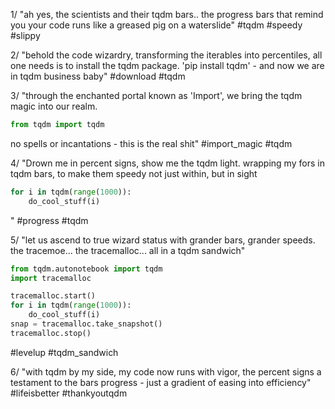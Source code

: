 1/ "ah yes, the scientists and their tqdm bars.. the progress bars that remind you your code runs like a greased pig on a waterslide" #tqdm #speedy #slippy

2/ "behold the code wizardry, transforming the iterables into percentiles, all one needs is to install the tqdm package. 'pip install tqdm' - and now we are in tqdm business baby" #download #tqdm

3/ "through the enchanted portal known as 'Import', we bring the tqdm magic into our realm. 
```python
from tqdm import tqdm
```
no spells or incantations - this is the real shit" #import_magic #tqdm

4/ "Drown me in percent signs, show me the tqdm light. wrapping my fors in tqdm bars, to make them speedy not just within, but in sight
```python
for i in tqdm(range(1000)):
    do_cool_stuff(i)
```
" #progress #tqdm

5/ "let us ascend to true wizard status with grander bars, grander speeds. the tracemoe... the tracemalloc... all in a tqdm sandwich"
```python
from tqdm.autonotebook import tqdm
import tracemalloc

tracemalloc.start()
for i in tqdm(range(1000)):
    do_cool_stuff(i)
snap = tracemalloc.take_snapshot()
tracemalloc.stop()
```
#levelup #tqdm_sandwich

6/ "with tqdm by my side, my code now runs with vigor, the percent signs a testament to the bars progress - just a gradient of easing into efficiency" #lifeisbetter #thankyoutqdm
